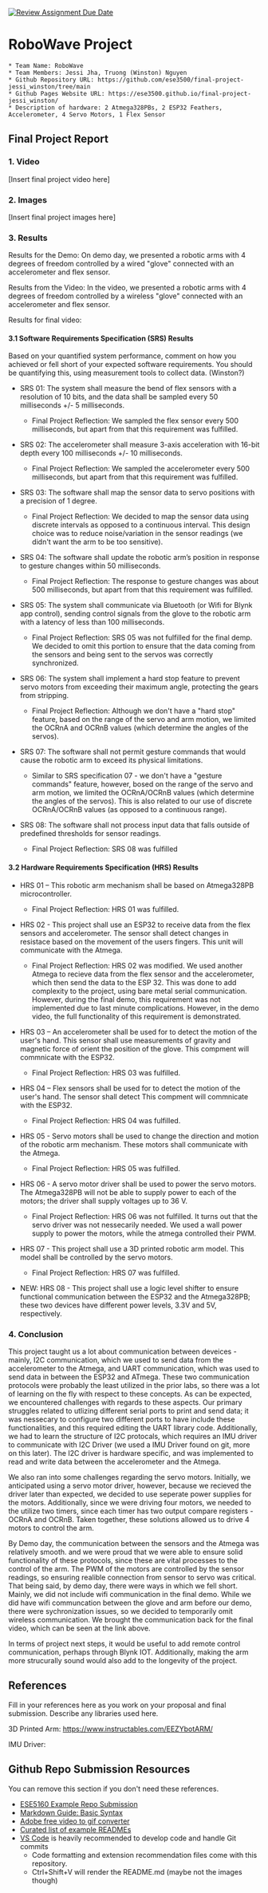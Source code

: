 [![Review Assignment Due Date](https://classroom.github.com/assets/deadline-readme-button-24ddc0f5d75046c5622901739e7c5dd533143b0c8e959d652212380cedb1ea36.svg)](https://classroom.github.com/a/2TmiRqwI)
# RoboWave Project

    * Team Name: RoboWave
    * Team Members: Jessi Jha, Truong (Winston) Nguyen
    * Github Repository URL: https://github.com/ese3500/final-project-jessi_winston/tree/main
    * Github Pages Website URL: https://ese3500.github.io/final-project-jessi_winston/
    * Description of hardware: 2 Atmega328PBs, 2 ESP32 Feathers, Accelerometer, 4 Servo Motors, 1 Flex Sensor 

<!-- [comment]: <> ## Final Project Proposal

### 1. Abstract
This project enables users to manipulate a robotic arm through intuitive hand movements. By leveraging sensors embedded within a wearable glove, the system captures and interprets gestures, translating them into precise mechanical responses. The goal is to create a seamless interface that feels like an extension of the user’s body, fostering a natural interaction with the robot arm. 

### 2. Motivation

Robots that mimic human motion in real-time can have exciting and societally beneficial applications - from helping clean hazard sites to assisting individuals with limited mobility, these robots can be utilized in a variety of ways.

Our goal/solution with this project is to create a robot arm that uses a microcontroller, servomotor, accelerometer, and other potential add-ons to mimic human motion. This project would serve as a stepping stone to developing more involved robots that can aid in situations such as disaster/hazard relief or mobile assistance.

### 3. Goals

By the end of the project, we would like to have a robotic arm that utilizes sensor data to create motion.

We will design a system where the robotic arm responds to changes in acceleration of the user's hand, such that when the user moves their hand in a certain way, the servo motors that control the arm change their PWM accordingly.

### 4. Software Requirements Specification (SRS)
#### 4.1 Overview
This project aims to develop a software interface for a gesture-controlled robotic arm. The software will interpret hand gestures captured by a robotic glove equipped with flex sensors and an accelerometer, translating them into precise movements of a six-axis robotic arm

#### 4.2 Users
The primary users of this software will be hobbyists, educators, and researchers interested in robotics, human-machine interaction, and gesture control technologies. Users with a basic understanding of embedded programming and hardware assembly can operate and customize the robotic arm.

#### 4.3 Definitions, Abbreviations
Here you will define any special terms acronyms or abbreviation you plan to use for software

#### 4.4 Functionality

- SRS 01: The system shall measure the bend of flex sensors with a resolution of 10 bits, and the data shall be sampled every 50 milliseconds +/- 5 milliseconds.
  
- SRS 02: The accelerometer shall measure 3-axis acceleration with 16-bit depth every 100 milliseconds +/- 10 milliseconds.
  
- SRS 03: The software shall map the sensor data to servo positions with a precision of 1 degree.
  
- SRS 04: The software shall update the robotic arm’s position in response to gesture changes within 50 milliseconds.
  
- SRS 05: The system shall communicate via Bluetooth (or Wifi for Blynk app control), sending control signals from the glove to the robotic arm with a latency of less than 100 milliseconds.
  
- SRS 06: The system shall implement a hard stop feature to prevent servo motors from exceeding their maximum angle, protecting the gears from stripping.
  
- SRS 07: The software shall not permit gesture commands that would cause the robotic arm to exceed its physical limitations.
  
- SRS 08: The software shall not process input data that falls outside of predefined thresholds for sensor readings.

### 5. Hardware Requirements Specification (HRS)

- HRS 01 – This robotic arm mechaniism shall be based on ATmega328P microcontroller.

-  HRS 02 - This project shall use an ESP32 to receive data from the flex sensors and accelerometer. The sensor shall detect changes in resistace based on the movement of the users fingers. This unit will  communicate with the Atmega.

- HRS 03 – An accelerometer shall be used for to detect the motion of the user's hand. This sensor shall use measurements of gravity and magnetic force of orient the position of the glove. This compment will commnicate with the ESP32.

- HRS 04 – Flex sensors shall be used for to detect the motion of the user's hand.  The sensor shall detect This compment will commnicate with the ESP32.

- HRS 05 - Servo motors shall be used to change the direction and motion of the robotic arm mechanism. These motors shall communicate with the Atmega. The will be poweer

- HRS 06 - A servo motor driver shall be used to power the servo motors. The Atmega328PB will not be able to supply power to each of the motors; the driver shall supply voltages up to 36 V. 

- HRS 07 - This project shall use a 3D printed robotic arm model. This model shall be controlled by the servo motors.

### 6. MVP Demo

By the MVP Demo, the arm will be able to move with respect to the the motion of the user.

### 7. Final Demo

By the final we would like to include fun add ons to the arm. We want to toggle the arm between being motion controlled and being controlled remotely. Additionally, we want to include a buzzer that will emit frequencies based on the position of the arm.

### 8. Methodology

We will first focus on ensuring we are able to control the servo motors from sensor data. Then we will consider how we want the motors to move based on sensor data; at this point we will begin to assemble the arm. Once the main functionality has been implemented, we will begin to consider other fun add ons our arm can use. 

### 9. Components

- Robotic Arm:
The robotic arm will be controlled by servos, which will be powered by the Atmega. The Atmega will recieve data from the ESP32, which communicates with the flex sensors and accelerometers. The sensors  will determine the PWM of the motors. The robotic arm will be 3D printed.

- Glove:
The glove will contain an accelerometer and flex sensors. The flex sensor will be positioned on the fingers of the glove, while accelerometers will be placed on the back of the hand. Both of these sensors will be connected to the ESP32.

### 10. Evaluation

- Gesture Recognition Accuracy: The software should correctly interpret hand gestures with an accuracy rate of at least 90%. This will be measured by comparing the intended gesture against the gesture recognized by the system over a series of tests.
- Response Time: The system should respond to human's gestures in a timely manner (less than 5 seconds). This will be quantified by measuring the time elapsed from the gesture initiation to the robotic arm’s movement.
- User Task Completion Rate: Users should be able to complete predefined tasks using the robotic arm with a success rate of 90% or higher (such as picking a block). This metric will be assessed through user testing, where participants attempt to complete tasks and their success rates are recorded.

### 11. Timeline

We will use a demonstration where the user needs to control the arm with the glove to pick up the block. If the user is able to control the arms motion in their manner, we will consider the project a success.

| **Week**            | **Task** | **Assigned To**    |
|----------           |--------- |------------------- |
| Week 1: 3/24 - 3/31 |  Project Kickoff & Requirement gathering    |  Jessi and Winston                  |
| Week 2: 4/1 - 4/7   |  - Create firmware architecture and begin coding for a basic skeleton <br> - Design and print some 3D-printed arm parts        |  Jessi (3D printing)  and Winston (firmware skeleton)               |
| Week 3: 4/8 - 4/14  |  - Assemble all hardware components of robotic arm and the circuit <br>- Conduct testing of the arm response to sensor <br>- Update/ modify prototype     |  Jessi and Winston     |
| Week 4: 4/15 - 4/21 |- Optimize firmware architecture <br> - Improve the response of the arm and add add-on features     |  Jessi and Winston                     |
| Week 5: 4/22 - 4/26 |- Finalize the design           |    Jessi and Winston                |

### 12. Proposal Presentation

Add your slides to the Final Project Proposal slide deck in the Google Drive.

-->

## Final Project Report

### 1. Video

[Insert final project video here]

### 2. Images

[Insert final project images here]

### 3. Results

Results for the Demo:
On demo day, we presented  a robotic arms with 4 degrees of freedom controlled by a wired "glove" connected with an accelerometer and flex sensor. 

Results from the Video:
In the video, we presented a robotic arms with 4 degrees of freedom controlled by a wireless "glove" connected with an accelerometer and flex sensor. 


Results for final video:

#### 3.1 Software Requirements Specification (SRS) Results

Based on your quantified system performance, comment on how you achieved or fell short of your expected software requirements. You should be quantifying this, using measurement tools to collect data. (Winston?)

- SRS 01: The system shall measure the bend of flex sensors with a resolution of 10 bits, and the data shall be sampled every 50 milliseconds +/- 5 milliseconds.

   - Final Project Reflection: We sampled the flex sensor every 500 milliseconds, but apart from that this requirement was fulfilled.
  
- SRS 02: The accelerometer shall measure 3-axis acceleration with 16-bit depth every 100 milliseconds +/- 10 milliseconds.

  - Final Project Reflection: We sampled the accelerometer every 500 milliseconds, but apart from that this requirement was fulfilled.
  
- SRS 03: The software shall map the sensor data to servo positions with a precision of 1 degree.

  - Final Project Reflection: We decided to map the sensor data using discrete intervals as opposed to a continuous interval. This design choice was to reduce noise/variation in the sensor readings (we didn't want the arm to be too sensitive). 
  
- SRS 04: The software shall update the robotic arm’s position in response to gesture changes within 50 milliseconds.

  - Final Project Reflection: The response to gesture changes was about 500 milliseconds, but apart from that this requirement was fulfilled.
  
- SRS 05: The system shall communicate via Bluetooth (or Wifi for Blynk app control), sending control signals from the glove to the robotic arm with a latency of less than 100 milliseconds.

  - Final Project Reflection: SRS 05 was not fulfilled for the final demp. We decided to omit this portion to ensure that the data coming from the sensors and being sent to the servos was correctly synchronized. 
  
- SRS 06: The system shall implement a hard stop feature to prevent servo motors from exceeding their maximum angle, protecting the gears from stripping.

  - Final Project Reflection: Although we don't have a "hard stop" feature, based on the range of the servo and arm motion, we limited the OCRnA and OCRnB values (which determine the angles of the servos). 
  
- SRS 07: The software shall not permit gesture commands that would cause the robotic arm to exceed its physical limitations.

  - Similar to SRS specification 07 - we don't have a "gesture commands" feature, however, bosed on the range of the servo and arm motion, we limited the OCRnA/OCRnB values (which determine the angles of the servos). This is also related to our use of discrete OCRnA/OCRnB values (as opposed to a continuous range). 
  
- SRS 08: The software shall not process input data that falls outside of predefined thresholds for sensor readings.

  - Final Project Reflection: SRS 08 was fulfilled


#### 3.2 Hardware Requirements Specification (HRS) Results

- HRS 01 – This robotic arm mechanism shall be based on Atmega328PB microcontroller.

   - Final Project Reflection: HRS 01 was fulfilled.
  
- HRS 02 - This project shall use an ESP32 to receive data from the flex sensors and accelerometer. The sensor shall detect changes in resistace based on the movement of the users fingers. This unit will communicate with the Atmega.

   - Final Project Reflection: HRS 02 was modified. We used another Atmega to recieve data from the flex sensor and the accelerometer, which then send the data to the ESP 32. This was done to add complexity to the project, using bare metal serial communication. However, during the final demo, this requirement was not implemented due to last minute complications. However, in the demo video, the full functionality of this requirement is demonstrated. 

- HRS 03 – An accelerometer shall be used for to detect the motion of the user's hand. This sensor shall use measurements of gravity and magnetic force of orient the position of the glove. This compment will commnicate with the ESP32.

   - Final Project Reflection: HRS 03 was fulfilled.

- HRS 04 – Flex sensors shall be used for to detect the motion of the user's hand.  The sensor shall detect This compment will commnicate with the ESP32.

   - Final Project Reflection: HRS 04 was fulfilled.

- HRS 05 - Servo motors shall be used to change the direction and motion of the robotic arm mechanism. These motors shall communicate with the Atmega.

   - Final Project Reflection: HRS 05 was fulfilled.

- HRS 06 - A servo motor driver shall be used to power the servo motors. The Atmega328PB will not be able to supply power to each of the motors; the driver shall supply voltages up to 36 V.

   - Final Project Reflection: HRS 06 was not fulfilled. It turns out that the servo driver was not nessecarily needed. We used a wall power supply to power the motors, while the atmega controlled their PWM.  

- HRS 07 - This project shall use a 3D printed robotic arm model. This model shall be controlled by the servo motors.

   - Final Project Reflection: HRS 07 was fulfilled.

- NEW: HRS 08 - This project shall use a logic level shifter to ensure functional communication between the ESP32 and the Atmega328PB; these two devices have different power levels, 3.3V and 5V, respectively. 

### 4. Conclusion

This project taught us a lot about communication between deveices - mainly, I2C communication, which we used to send data from the accelerometer to the Atmega, and UART communication, which was used to send data in between the ESP32 and ATmega. These two communication protocols were probably the least utilized in the prior labs, so there was a lot of learning on the fly with respect to these concepts. As can be expected, we encountered challenges with regards to these aspects. Our primary struggles related to utlizing different serial ports to print and send data; it was nessecary to configure two different ports to have include these functionalities, and this required editing the UART library code. Additionally, we had to learn the structure of I2C protocals, which requires an IMU driver to communicate with I2C Driver (we used a IMU Driver found on git, more on this later). The I2C driver is hardware specific, and was implemented to read and write data between the accelerometer and the Atmega.

We also ran into some challenges regarding the servo motors. Initially, we anticipated using a servo motor driver, however, because we recieved the driver later than expected, we decided to use seperate power supplies for the motors. Additionally, since we were driving four motors, we needed to the utilize two timers, since each timer has two output compare registers - OCRnA and OCRnB. Taken together, these solutions allowed us to drive 4 motors to control the arm.  

By Demo day, the communication between the sensors and the Atmega was relatively smooth. and we were proud that we were able to ensure solid functionality of these protocols, since these are vital processes to the control of the arm. The PWM of the motors are controlled by the sensor readings, so ensuring realible connection from sensor to servo was critical. That being said, by demo day, there were ways in which we fell short. Mainly, we did not include wifi communication in the final demo. While we did have wifi communcation between the glove and arm before our demo, there were sychronization issues, so we decided to temporarily omit wireless communication. We brought the communication back for the final video, which can be seen at the link above. 

In terms of project next steps, it would be useful to add remote control communication, perhaps through Blynk IOT. Additionally, making the arm more strucurally sound would also add to the longevity of the project. 

## References

Fill in your references here as you work on your proposal and final submission. Describe any libraries used here.

3D Printed Arm: https://www.instructables.com/EEZYbotARM/

IMU Driver: 

## Github Repo Submission Resources

You can remove this section if you don't need these references.

* [ESE5160 Example Repo Submission](https://github.com/ese5160/example-repository-submission)
* [Markdown Guide: Basic Syntax](https://www.markdownguide.org/basic-syntax/)
* [Adobe free video to gif converter](https://www.adobe.com/express/feature/video/convert/video-to-gif)
* [Curated list of example READMEs](https://github.com/matiassingers/awesome-readme)
* [VS Code](https://code.visualstudio.com/) is heavily recommended to develop code and handle Git commits
  * Code formatting and extension recommendation files come with this repository.
  * Ctrl+Shift+V will render the README.md (maybe not the images though)
